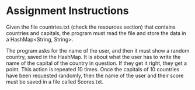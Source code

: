 # Assignment Instructions
Given the file countries.txt (check the resources section) that contains countries and capitals, the program must read the file and store the data in a HashMap<String, String>.

The program asks for the name of the user, and then it must show a random country, saved in the HashMap. It is about what the user has to write the name of the capital of the country in question. If they get it right, they get a point. This action is repeated 10 times. Once the capitals of 10 countries have been requested randomly, then the name of the user and their score must be saved in a file called Scores.txt.
